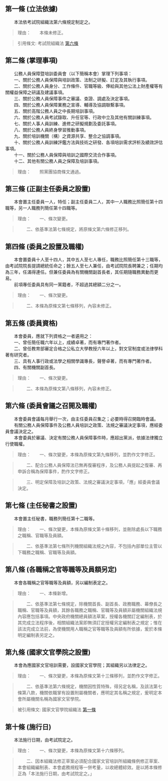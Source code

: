 第一條 (立法依據)
-----------------
　　本法依考試院組織法第六條規定制定之。  
> 理由：　　本條未修正。

> 引用條文: 考試院組織法 [第六條](4601#第六條-考、銓兩部及公培委員會之設置)



第二條 (掌理事項)
-----------------
　　公務人員保障暨培訓委員會（以下簡稱本會）掌理下列事項：  
　　一、關於公務人員保障與培訓政策、法制之研擬、訂定及其執行事項。  
　　二、關於公務人員身分、工作條件、官職等級、俸給與其他公法上財產權等有關權益保障之研議及建議事項。  
　　三、關於公務人員保障事件之審議、查證、調處及決定事項。  
　　四、關於公務人員保障業務之宣導、輔導及協調聯繫事項。  
　　五、關於高階公務人員之中長期培訓事項。  
　　六、關於公務人員考試錄取、升任官等、行政中立及其他有關訓練事項。  
　　七、關於人事人員訓練、進修之研擬規劃及委託事項。  
　　八、關於公務人員終身學習推動事項。  
　　九、關於培訓機關（構）之資源共享、整合之協調事項。  
　　十、關於公務人員訓練評鑑方法與技術之研發、各項培訓需求評析及績效評估事項。  
　　十一、關於公務人員保障與培訓之國際交流合作事項。  
　　十二、其他有關公務人員之保障及培訓事項。  
> 理由：　　照黨團協商條文通過。



第三條 (正副主任委員之設置)
---------------------------
　　本會置主任委員一人，特任；副主任委員二人，其中一人職務比照簡任第十四職等，另一人職務列簡任第十四職等。  
> 理由：　　一、條次變更。

> 　　二、依基準法第七條規定，將原條文第六條修正移列。



第四條 (委員之設置及職權)
-------------------------
　　本會置委員十人至十四人，其中五人至七人專任，職務比照簡任第十三職等，由考試院院長提請總統任命之；餘五人至七人兼任，由考試院院長聘兼之；任期均為三年，任滿得連任。但兼任委員為有關機關副首長者，其任期隨職務異動而更易。  
　　前項專任委員具有同一黨籍者，不超過其總額二分之一。  
> 理由：　　一、條次變更。

> 　　二、本條為原條文第七條移列，內容未修正。



第五條 (委員資格)
-----------------
　　本會委員，應就下列資格之一者遴用之：  
　　一、曾任簡任職六年以上，成績卓著，而有專門著作者。  
　　二、曾任教育部審定合格之公私立大學教授六年以上，對文官制度或法律學科著有研究者。  
　　三、具有人事行政或法學之相關學識專長，聲譽卓著，而有專門著作者。  
　　四、有關機關副首長。  
> 理由：　　一、條次變更。

> 　　二、本條為原條文第八條移列，內容未修正。



第六條 (委員會議之召開及職權)
-----------------------------
　　本會委員會議每月舉行一次，由主任委員召集之；必要時得召開臨時會議。  
　　有關公務人員保障事件及公務人員培訓之政策、法規之審議決定事項，應經委員會議決定之。  
　　本會委員於審議、決定有關公務人員保障事件時，應超出黨派，依據法律獨立行使職權。  
> 理由：　　一、條次變更，本條為原條文第九條移列，並酌作文字修正。

> 　　二、配合公務人員保障法已無再復審程序，及公務人員提起之復審、再申訴合稱為保障事件，酌作文字修正。

> 　　三、明定保障及培訓之政策、法規之審議決定事項，「應」經委員會議決定。



第七條 (主任秘書之設置)
-----------------------
　　本會置主任秘書，職務列簡任第十二職等。  
> 理由：　　一、條次變更，本條為原條文第十條移列，並刪除處長以下職務之職稱、官職等及員額。

> 　　二、依基準法第七條所列機關組織法規之內容，不包括內部單位主管以下職務之職稱、官職等及員額。



第八條 (各職稱之官等職等及員額另定)
-----------------------------------
　　本會各職稱之官等職等及員額，另以編制表定之。  
> 理由：　　一、本條新增。

> 　　二、依基準法第七條規定，除機關首長、副首長、政務職務、幕僚長之職稱、官職等及員額，其餘各職務之職稱、官職等及員額非屬機關組織法規內容應包括事項。中央政府機關總員額法草案，授權各機關訂定編制表，於其完成立法程序後，相關組織法案即無須訂定授權另定編制表之規定；惟在該法完成立法前，為使機關用人職稱之官等職等及員額有所依據，爰於本條明定編制表另定之。



第九條 (國家文官學院之設置)
---------------------------
　　本會為應國家文官培訓需要，設國家文官學院；其組織另以法律定之。  
> 理由：　　一、條次變更，本條為原條文第十三條移列，並酌作文字修正。

> 　　二、依基準法第六條規定，機關因性質特殊，得另定名稱，及該法第七條第八款，機關依職掌有設置附屬機關者，應明定其名稱之規定，爰明定本會所屬機關名稱為國家文官學院。

> 被引用條文: 國家文官學院組織法 [第一條](4677#第一條-立法依據)



第十條 (施行日)
---------------
　　本法施行日期，由考試院定之。  
> 理由：　　一、條次變更，本條為原條文第十六條移列。

> 　　二、因本組織法修正草案必須配合國家文官培訓所組織條例修正草案、本會組織編制表、本會處務規程等一併考量，以收總體綜效。是以將本條修正為「本法施行日期，由考試院定之。」